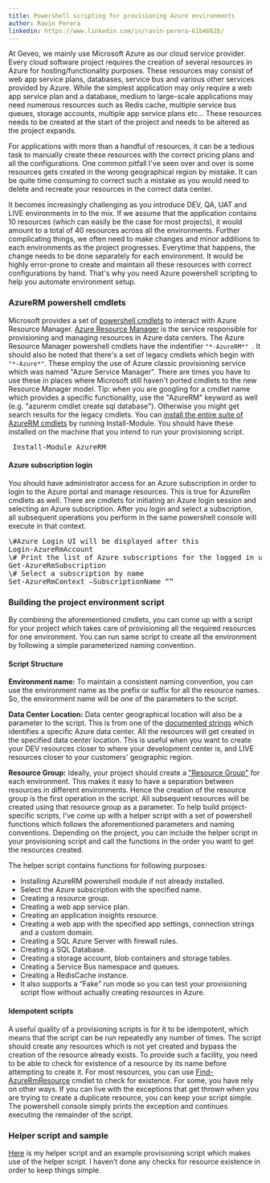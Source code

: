 ```yaml
---
title: Powershell scripting for provisioning Azure environments
author: Ravin Perera
linkedin: https://www.linkedin.com/in/ravin-perera-61b4662b/
---
```


At Geveo, we mainly use Microsoft Azure as our cloud service provider. Every cloud software project requires the creation of several resources in Azure for hosting/functionality purposes. These resources may consist of web app service plans, databases, service bus and various other services provided by Azure. While the simplest application may only require a web app service plan and a database, medium to large-scale applications may need numerous resources such as Redis cache, multiple service bus queues, storage accounts, multiple app service plans etc... These resources needs to be created at the start of the project and needs to be altered as the project expands.

For applications with more than a handful of resources, it can be a tedious task to manually create these resources with the correct pricing plans and all the configurations. One common pitfall I've seen over and over is some resources gets created in the wrong geographical region by mistake. It can be quite time consuming to correct such a mistake as you would need to delete and recreate your resources in the correct data center.

It becomes increasingly challenging as you introduce DEV, QA, UAT and LIVE environments in to the mix. If we assume that the application contains 10 resources (which can easily be the case for most projects), it would amount to a total of 40 resources across all the environments. Further complicating things, we often need to make changes and minor additions to each environments as the project progresses. Everytime that happens, the change needs to be done separately for each environment.
It would be highly error-prone to create and maintain all these resources with correct configurations by hand. That's why you need Azure powershell scripting to help you automate environment setup.

### AzureRM powershell cmdlets

Microsoft provides a set of [powershell cmdlets] to interact with Azure Resource Manager. [Azure Resource Manager] is the service responsible for provisioning and managing resources in Azure data centers. The Azure Resource Manager powershell cmdlets have the indentifier <code>"\*-AzureRM\*" </code>.
It should also be noted that there's a set of legacy cmdlets which begin with <code>"\*-Azure\*"</code>. These employ the use of Azure classic provisioning service which was named "Azure Service Manager". There are times you have to use these in places where Microsoft still haven't ported cmdlets to the new Resource Manager model.
Tip: when you are googling for a cmdlet name which provides a specific functionality, use the "AzureRM" keyword as well (e.g. "azurerm cmdlet create sql database"). Otherwise you might get search results for the legacy cmdlets.
You can [install the entire suite of AzureRM cmdlets] by running Install-Module. You should have these installed on the machine that you intend to run your provisioning script.
<pre>
 Install-Module AzureRM
</pre>

#### Azure subscription login
You should have administrator access for an Azure subscription in order to login to the Azure portal and manage resources. This is true for AzureRm cmdlets as well. There are cmdlets for initiating an Azure login session and selecting an Azure subscription. After you login and select a subscription, all subsequent operations you perform in the same powershell console will execute in that context.
<pre>
\#Azure Login UI will be displayed after this
Login-AzureRmAccount
\# Print the list of Azure subscriptions for the logged in user
Get-AzureRmSubscription
\# Select a subscription by name
Set-AzureRmContext –SubscriptionName “<subscription name>”
</pre>

### Building the project environment script
By combining the aforementioned cmdlets, you can come up with a script for your project which takes care of provisioning all the required resources for one environment. You can run same script to create all the environment by following a simple parameterized naming convention.

#### Script Structure
<b>Environment name:</b> To maintain a consistent naming convention, you can use the environment name as the prefix or suffix for all the resource names. So, the environment name will be one of the parameters to the script.

<b>Data Center Location:</b> Data center geographical location will also be a parameter to the script. This is from one of the [documented strings] which identifies a specific Azure data center. All the resources will get created in the specified data center location. This is useful when you want to create your DEV resources closer to where your development center is, and LIVE resources closer to your customers' geographic region.

<b>Resource Group:</b> Ideally, your project should create a ["Resource Group"] for each environment. This makes it easy to have a separation between resources in different environments. Hence the creation of the resource group is the first operation in the script. All subsequent resources will be created using that resource group as a parameter.
To help build project-specific scripts, I’ve come up with a helper script with a set of powershell functions which follows the aforementioned parameters and naming conventions. Depending on the project, you can include the helper script in your provisioning script and call the functions in the order you want to get the resources created.

The helper script contains functions for following purposes:

* Installing AzureRM powershell module if not already installed.
* Select the Azure subscription with the specified name.
* Creating a resource group.
* Creating a web app service plan.
* Creating an application insights resource.
* Creating a web app with the specified app settings, connection strings and a custom domain.
* Creating a SQL Azure Server with firewall rules.
* Creating a SQL Database.
* Creating a storage account, blob containers and storage tables.
* Creating a Service Bus namespace and queues.
* Creating a RedisCache instance.
* It also supports a “Fake” run mode so you can test your provisioning script flow without actually creating resources in Azure.

#### Idempotent scripts
A useful quality of a provisioning scripts is for it to be idempotent, which means that the script can be run repeatedly any number of times. The script should create any resources which is not yet created and bypass the creation of the resource already exists.
To provide such a facility, you need to be able to check for existence of a resource by its name before attempting to create it. For most resources, you can use [Find-AzureRmResource] cmdlet to check for existence. For some, you have rely on other ways. If you can live with the exceptions that get thrown when you are trying to create a duplicate resource, you can keep your script simple. The powershell console simply prints the exception and continues executing the remainder of the script.

### Helper script and sample
[Here] is my helper script and an example provisioning script which makes use of the helper script. I haven’t done any checks for resource existence in order to keep things simple.


[//]: #comments 
   [powershell cmdlets]:<https://docs.microsoft.com/en-us/azure/azure-resource-manager/powershell-azure-resource-manager>
   [Azure Resource Manager]:<https://docs.microsoft.com/en-us/azure/azure-resource-manager/resource-group-overview>
   [install the entire suite of AzureRM cmdlets]:<https://docs.microsoft.com/en-us/powershell/azure/install-azurerm-ps?view=azurermps-4.1.0>
   [documented strings]:<https://docs.microsoft.com/en-us/powershell/module/azurerm.resources/get-azurermlocation?view=azurermps-4.1.0>
   ["Resource Group"]:<https://docs.microsoft.com/en-us/azure/azure-resource-manager/resource-group-overview#resource-groups>
   [Find-AzureRmResource]:<https://docs.microsoft.com/en-us/azure/azure-resource-manager/powershell-azure-resource-manager#search-for-resources>
   [Here]:<https://github.com/GeveoAu/BlogRepos/tree/master/PowerShell%20Scripts>
   


